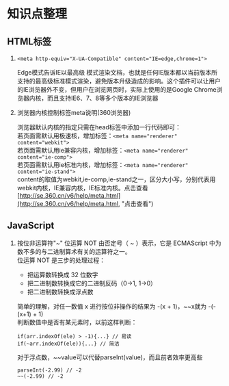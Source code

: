 # 知识点整理
## HTML标签
1. `<meta http-equiv="X-UA-Compatible" content="IE=edge,chrome=1">`

    Edge模式告诉IE以最高级 模式渲染文档，也就是任何IE版本都以当前版本所支持的最高级标准模式渲染，避免版本升级造成的影响。这个插件可以让用户的IE浏览器外不变，但用户在浏览网页时，实际上使用的是Google Chrome浏览器内核，而且支持IE6、7、8等多个版本的IE浏览器
 2. 浏览器内核控制标签meta说明(360浏览器)

    浏览器默认内核的指定只需在head标签中添加一行代码即可：<br/>
    若页面需默认用极速核，增加标签：`<meta name="renderer" content="webkit">`<br/>
    若页面需默认用ie兼容内核，增加标签：`<meta name="renderer" content="ie-comp"> `<br/>
    若页面需默认用ie标准内核，增加标签：`<meta name="renderer" content="ie-stand"> `<br/>
    content的取值为webkit,ie-comp,ie-stand之一，区分大小写，分别代表用webkit内核，IE兼容内核，IE标准内核。点击查看[http://se.360.cn/v6/help/meta.html](http://se.360.cn/v6/help/meta.html, "点击查看")

## JavaScript
1. 按位非运算符"~" 
   位运算 NOT 由否定号（ ~ ）表示，它是 ECMAScript 中为数不多的与二进制算术有关的运算符之一。  
   位运算 NOT 是三步的处理过程：  
      - 把运算数转换成 32 位数字  
      - 把二进制数转换成它的二进制反码（0->1, 1->0）  
      - 把二进制数转换成浮点数  

   简单的理解，对任一数值 x 进行按位非操作的结果为 -(x + 1)，~~x就为 -(-(x+1) + 1)  
   判断数值中是否有某元素时，以前这样判断：
   ```
   if(arr.indexOf(ele) > -1){...} // 易读
   if(~arr.indexOf(ele)){...} // 简洁 
   ```
   对于浮点数，~~value可以代替parseInt(value)，而且前者效率更高些
   ```
   parseInt(-2.99) // -2
   ~~(-2.99) // -2
   ```
